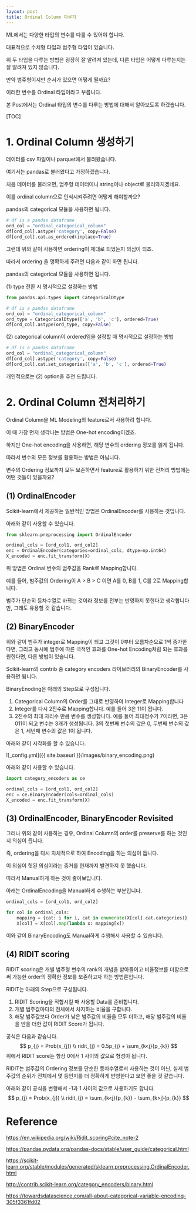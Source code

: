 ```yaml
---
layout: post
title: Ordinal Column 다루기
---
```




ML에서는 다양한 타입의 변수를 다룰 수 있어야 합니다.

대표적으로 수치형 타입과 범주형 타입이 있습니다.

위 두 타입을 다루는 방법은 굉장히 잘 알려져 있는데, 다른 타입은 어떻게 다루는지는 잘 알려져 있지 않습니다.

만약 범주형이지만 순서가 있으면 어떻게 될까요?

이러한 변수를 Ordinal 타입이라고 부릅니다.

본 Post에서는 Ordinal 타입의 변수를 다루는 방법에 대해서 알아보도록 하겠습니다.



[TOC]



# 1. Ordinal Column 생성하기

데이터를 csv 파일이나 parquet에서 불러왔습니다.

여기서는 pandas로 불러왔다고 가정하겠습니다.

처음 데이터를 불러오면, 범주형 데이터이니 string이나 object로 불러와지겠네요.

이를 ordinal column으로 인식시켜주려면 어떻게 해야할까요?

pandas의 categorical 모듈을 사용하면 됩니다.

```python
# df is a pandas dataframe
ord_col = "ordinal_categorical_column"
df[ord_col].astype('category', copy=False)
df[ord_col].cat.as_ordered(inplace=True)
```

그런데 위와 같이 사용하면 ordering이 제대로 되었는지 의심이 되죠.

따라서 ordering 을 명확하게 주려면 다음과 같이 하면 됩니다.

pandas의 categorical 모듈을 사용하면 됩니다.

(1) type 전환 시 명시적으로 설정하는 방법

```python
from pandas.api.types import CategoricalDtype

# df is a pandas dataframe
ord_col = "ordinal_categorical_column"
ord_type = CategoricalDtype(['a', 'b', 'c'], ordered=True)
df[ord_col].astype(ord_type, copy=False)
```

(2) categorical column이 ordered임을 설정할 때 명시적으로 설정하는 방법

```python
# df is a pandas dataframe
ord_col = "ordinal_categorical_column"
df[ord_col].astype('category', copy=False)
df[ord_col].cat.set_categories(['a', 'b', 'c'], ordered=True)
```

개인적으로는 (2) option을 추천 드립니다.



# 2. Ordinal Column 전처리하기

Ordinal Column을 ML Modeling의 feature로서 사용하려 합니다.

이 때 가장 먼저 생각나는 방법은 One-hot encoding이겠죠.

하지만 One-hot encoding을 사용하면, 해당 변수의 ordering 정보를 잃게 됩니다.

따라서 변수의 모든 정보를 활용하는 방법은 아닙니다.

변수의 Ordering 정보까지 모두 보존하면서 feature로 활용하기 위한 전처리 방법에는 어떤 것들이 있을까요?



## (1) OrdinalEncoder

Scikit-learn에서 제공하는 일반적인 방법은 OrdinalEncoder를 사용하는 것입니다.

아래와 같이 사용할 수 있습니다.

```python
from sklearn.preprocessing import OrdinalEncoder

ordinal_cols = [ord_col1, ord_col2]
enc = OrdinalEncoder(categories=ordinal_cols, dtype=np.int64)
X_encoded = enc.fit_transform(X)
```

위 방법은 Ordinal 변수의 범주값을 Rank로 Mapping합니다.

예를 들어, 범주값의 Ordering이 A > B > C 이면 A를 0,  B를 1, C를 2로 Mapping합니다.

범주가 단순히 등차수열로 바뀌는 것이라 정보를 전부는 반영하지 못한다고 생각합니다만, 그래도 유용할 것 같습니다.



## (2) BinaryEncoder

위와 같이 범주가 integer로 Mapping이 되고 그것이 0부터 오름차순으로 1씩 증가한다면, 그리고 동시에 범주에 따른 극적인 효과를 One-hot Encoding처럼 되는 효과를 원한다면, 다른 방법이 있습니다.

Scikit-learn의 contrib 중 category encoders 라이브러리의 BinaryEncoder를 사용하면 됩니다.

BinaryEnoding은 아래의 Step으로 구성됩니다.

1. Categorical Column의 Order를 그대로 반영하여 Integer로 Mapping합니다
2. Integer를 다시 2진수로 Mapping합니다. 예를 들어 3은 11이 됩니다.
3. 2진수의 최대 자리수 만큼 변수를 생성합니다. 예를 들어 최대정수가 7이라면, 3은 011이 되고 변수는 3개가 생성됩니다. 3의 첫번째 변수의 값은 0, 두번째 변수의 값은 1, 세번째 변수의 값은 1이 됩니다.

아래와 같이 시각화를 할 수 있습니다.

![_config.yml]({{ site.baseurl }}/images/binary_encoding.png)

아래와 같이 사용할 수 있습니다.

```python
import category_encoders as ce

ordinal_cols = [ord_col1, ord_col2]
enc = ce.BinaryEncoder(cols=ordinal_cols)
X_encoded = enc.fit_transform(X)
```





## (3) OrdinalEncoder, BinaryEncoder Revisited

그러나 위와 같이 사용하는 경우, Ordinal Column의 order를 preserve를 하는 것인지 의심이 듭니다.

즉, ordering을 다시 자체적으로 하여 Encoding을 하는 의심이 듭니다.

이 의심이 헛된 의심이라는 증거를 현재까지 발견하지 못 했습니다.

따라서 Manual하게 하는 것이 좋아보입니다.

아래는 OrdinalEncoding을 Manual하게 수행하는 부분입니다.

```python
ordinal_cols = [ord_col1, ord_col2]

for col in ordinal_cols:
    mapping = {cat: i for i, cat in enumerate(X[col].cat.categories)}
    X[col] = X[col].map(lambda x: mapping[x])
```

이와 같이 BinaryEncoding도 Manual하게 수행해서 사용할 수 있습니다.



## (4) RIDIT scoring

RIDIT scoring은 개별 범주형 변수의 rank의 개념을 받아들이고 비율정보를 더함으로써 가능한 order의 정확한 정보를 보존하고자 하는 방법론입니다.

RIDIT는 아래의 Step으로 구성됩니다.

1. RIDIT Scoring을 적합시킬 때 사용할 Data를 준비합니다.
2. 개별 범주값마다의 전체에서 차지하는 비율을 구합니다.
3. 해당 범주값보다 Order가 낮은 범주값의 비율을 모두 더하고, 해당 범주값의 비율을 반을 더한 값이 RIDIT Score가 됩니다.

공식은 다음과 같습니다.
$$
p_{j} = Prob(x_{j}) \\
ridit_{j} = 0.5p_{j} + \sum_{k<j}{p_{k}}
$$
위에서 RIDIT score는 항상 0에서 1 사이의 값으로 형성이 됩니다.

RIDIT는 범주값의 Ordering 정보를 단순한 등차수열로서 사용하는 것이 아닌, 실제 범주값의 순위가 전체에서 몇 등인지를 더 정확하게 반영한다고 보면 좋을 것 같습니다.

아래와 같이 공식을 변형해서 -1과 1 사이의 값으로 사용하기도 합니다.
$$
p_{j} = Prob(x_{j}) \\
ridit_{j} = \sum_{k<j}{p_{k}} - \sum_{k>j}{p_{k}}
$$



# Reference

https://en.wikipedia.org/wiki/Ridit_scoring#cite_note-2

https://pandas.pydata.org/pandas-docs/stable/user_guide/categorical.html 

https://scikit-learn.org/stable/modules/generated/sklearn.preprocessing.OrdinalEncoder.html 

 http://contrib.scikit-learn.org/category_encoders/binary.html 

https://towardsdatascience.com/all-about-categorical-variable-encoding-305f3361fd02 